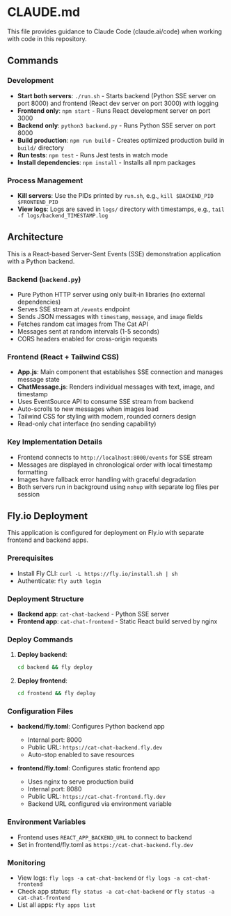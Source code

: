 # CLAUDE.md

This file provides guidance to Claude Code (claude.ai/code) when working with code in this repository.

## Commands

### Development
- **Start both servers**: `./run.sh` - Starts backend (Python SSE server on port 8000) and frontend (React dev server on port 3000) with logging
- **Frontend only**: `npm start` - Runs React development server on port 3000
- **Backend only**: `python3 backend.py` - Runs Python SSE server on port 8000
- **Build production**: `npm run build` - Creates optimized production build in `build/` directory
- **Run tests**: `npm test` - Runs Jest tests in watch mode
- **Install dependencies**: `npm install` - Installs all npm packages

### Process Management
- **Kill servers**: Use the PIDs printed by `run.sh`, e.g., `kill $BACKEND_PID $FRONTEND_PID`
- **View logs**: Logs are saved in `logs/` directory with timestamps, e.g., `tail -f logs/backend_TIMESTAMP.log`

## Architecture

This is a React-based Server-Sent Events (SSE) demonstration application with a Python backend.

### Backend (`backend.py`)
- Pure Python HTTP server using only built-in libraries (no external dependencies)
- Serves SSE stream at `/events` endpoint
- Sends JSON messages with `timestamp`, `message`, and `image` fields
- Fetches random cat images from The Cat API
- Messages sent at random intervals (1-5 seconds)
- CORS headers enabled for cross-origin requests

### Frontend (React + Tailwind CSS)
- **App.js**: Main component that establishes SSE connection and manages message state
- **ChatMessage.js**: Renders individual messages with text, image, and timestamp
- Uses EventSource API to consume SSE stream from backend
- Auto-scrolls to new messages when images load
- Tailwind CSS for styling with modern, rounded corners design
- Read-only chat interface (no sending capability)

### Key Implementation Details
- Frontend connects to `http://localhost:8000/events` for SSE stream
- Messages are displayed in chronological order with local timestamp formatting
- Images have fallback error handling with graceful degradation
- Both servers run in background using `nohup` with separate log files per session

## Fly.io Deployment

This application is configured for deployment on Fly.io with separate frontend and backend apps.

### Prerequisites
- Install Fly CLI: `curl -L https://fly.io/install.sh | sh`
- Authenticate: `fly auth login`

### Deployment Structure
- **Backend app**: `cat-chat-backend` - Python SSE server
- **Frontend app**: `cat-chat-frontend` - Static React build served by nginx

### Deploy Commands
1. **Deploy backend**: 
   ```bash
   cd backend && fly deploy
   ```
   
2. **Deploy frontend**: 
   ```bash
   cd frontend && fly deploy
   ```

### Configuration Files
- **backend/fly.toml**: Configures Python backend app
  - Internal port: 8000
  - Public URL: `https://cat-chat-backend.fly.dev`
  - Auto-stop enabled to save resources
  
- **frontend/fly.toml**: Configures static frontend app
  - Uses nginx to serve production build
  - Internal port: 8080
  - Public URL: `https://cat-chat-frontend.fly.dev`
  - Backend URL configured via environment variable

### Environment Variables
- Frontend uses `REACT_APP_BACKEND_URL` to connect to backend
- Set in frontend/fly.toml as `https://cat-chat-backend.fly.dev`

### Monitoring
- View logs: `fly logs -a cat-chat-backend` or `fly logs -a cat-chat-frontend`
- Check app status: `fly status -a cat-chat-backend` or `fly status -a cat-chat-frontend`
- List all apps: `fly apps list`